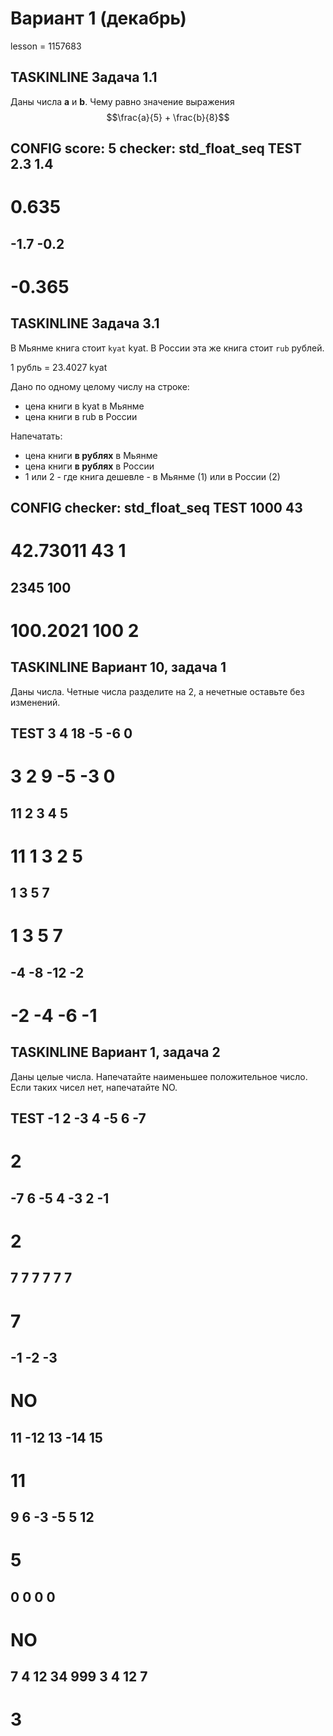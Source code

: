 # Вариант 1 (декабрь)

lesson = 1157683

## TASKINLINE Задача 1.1

Даны числа **a** и **b**. Чему равно значение выражения 
 $$\frac{a}{5} + \frac{b}{8}$$

CONFIG
score: 5
checker: std_float_seq
TEST
2.3
1.4
----
0.635
====
-1.7
-0.2
----
-0.365
====

## TASKINLINE Задача 3.1

В Мьянме книга стоит `kyat` kyat. В России эта же книга стоит `rub` рублей.

1 рубль = 23.4027 kyat

Дано по одному целому числу на строке:

* цена книги в kyat в Мьянме
* цена книги в rub в России

Напечатать:

* цена книги **в рублях** в Мьянме
* цена книги **в рублях** в России
* 1 или 2 - где книга дешевле - в Мьянме (1) или в России (2)

CONFIG
checker: std_float_seq
TEST
1000
43
----
42.73011
43
1
====
2345
100
----
100.2021
100
2
====

## TASKINLINE Вариант 10, задача 1

Даны числа. Четные числа разделите на 2, а нечетные оставьте без изменений.

TEST
3 4 18 -5 -6 0
----
3 2 9 -5 -3 0
====
11 2 3 4 5
----
11 1 3 2 5
====
1 3 5 7
----
1 3 5 7
====
-4 -8 -12 -2
----
-2 -4 -6 -1
====

## TASKINLINE Вариант 1, задача 2

Даны целые числа. Напечатайте наименьшее положительное число. Если таких чисел нет, напечатайте NO.

TEST
-1 2 -3 4 -5 6 -7
----
2
====
-7 6 -5 4 -3 2 -1
----
2
====
7 7 7 7 7 7 
----
7
====
-1 -2 -3
----
NO
====
11 -12 13 -14 15
----
11
====
9 6 -3 -5 5 12
----
5
====
0 0 0 0 
----
NO
====
7 4 12 34 999 3 4 12 7
----
3
====
